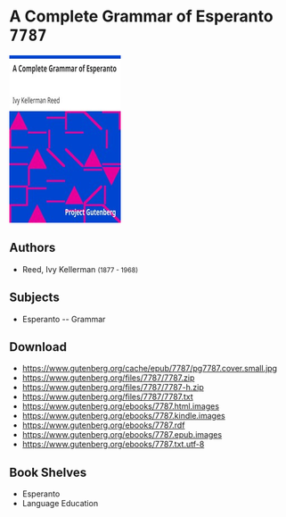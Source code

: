 # A Complete Grammar of Esperanto <kbd>7787</kbd>

![](./cover.medium.jpg "")

## Authors


 - Reed, Ivy Kellerman <small>(1877 - 1968)</small>

## Subjects


 - Esperanto -- Grammar

## Download


 - https://www.gutenberg.org/cache/epub/7787/pg7787.cover.small.jpg
 - https://www.gutenberg.org/files/7787/7787.zip
 - https://www.gutenberg.org/files/7787/7787-h.zip
 - https://www.gutenberg.org/files/7787/7787.txt
 - https://www.gutenberg.org/ebooks/7787.html.images
 - https://www.gutenberg.org/ebooks/7787.kindle.images
 - https://www.gutenberg.org/ebooks/7787.rdf
 - https://www.gutenberg.org/ebooks/7787.epub.images
 - https://www.gutenberg.org/ebooks/7787.txt.utf-8

## Book Shelves


 - Esperanto
 - Language Education
